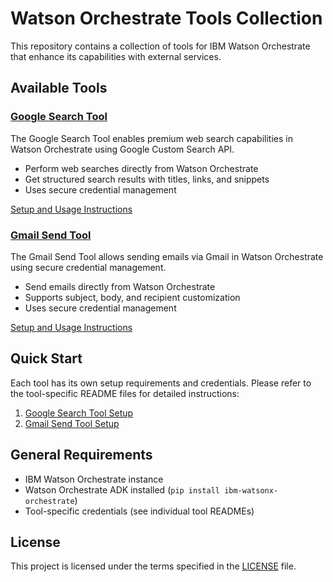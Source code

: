 # Watson Orchestrate Tools Collection

This repository contains a collection of tools for IBM Watson Orchestrate that enhance its capabilities with external services.

## Available Tools

### [Google Search Tool](./google-search-tool/README.md)

The Google Search Tool enables premium web search capabilities in Watson Orchestrate using Google Custom Search API.

- Perform web searches directly from Watson Orchestrate
- Get structured search results with titles, links, and snippets
- Uses secure credential management

[Setup and Usage Instructions](./google-search-tool/README.md)

### [Gmail Send Tool](./gmail-send-tool/README.md)

The Gmail Send Tool allows sending emails via Gmail in Watson Orchestrate using secure credential management.

- Send emails directly from Watson Orchestrate
- Supports subject, body, and recipient customization
- Uses secure credential management

[Setup and Usage Instructions](./gmail-send-tool/README.md)

## Quick Start

Each tool has its own setup requirements and credentials. Please refer to the tool-specific README files for detailed instructions:

1. [Google Search Tool Setup](./google-search-tool/README.md)
2. [Gmail Send Tool Setup](./gmail-send-tool/README.md)

## General Requirements

- IBM Watson Orchestrate instance
- Watson Orchestrate ADK installed (`pip install ibm-watsonx-orchestrate`)
- Tool-specific credentials (see individual tool READMEs)

## License

This project is licensed under the terms specified in the [LICENSE](./LICENSE) file.